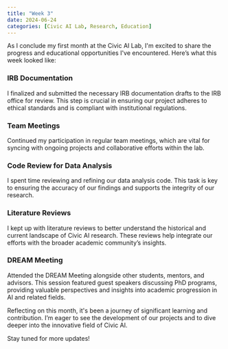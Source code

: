 ```yaml
---
title: "Week 3"
date: 2024-06-24
categories: [Civic AI Lab, Research, Education]
---
```


As I conclude my first month at the Civic AI Lab, I'm excited to share the progress and educational opportunities I've encountered. Here’s what this week looked like:

### IRB Documentation
I finalized and submitted the necessary IRB documentation drafts to the IRB office for review. This step is crucial in ensuring our project adheres to ethical standards and is compliant with institutional regulations.

### Team Meetings
Continued my participation in regular team meetings, which are vital for syncing with ongoing projects and collaborative efforts within the lab.

### Code Review for Data Analysis
I spent time reviewing and refining our data analysis code. This task is key to ensuring the accuracy of our findings and supports the integrity of our research.

### Literature Reviews
I kept up with literature reviews to better understand the historical and current landscape of Civic AI research. These reviews help integrate our efforts with the broader academic community’s insights.

### DREAM Meeting
Attended the DREAM Meeting alongside other students, mentors, and advisors. This session featured guest speakers discussing PhD programs, providing valuable perspectives and insights into academic progression in AI and related fields.

Reflecting on this month, it's been a journey of significant learning and contribution. I’m eager to see the development of our projects and to dive deeper into the innovative field of Civic AI.

Stay tuned for more updates!
